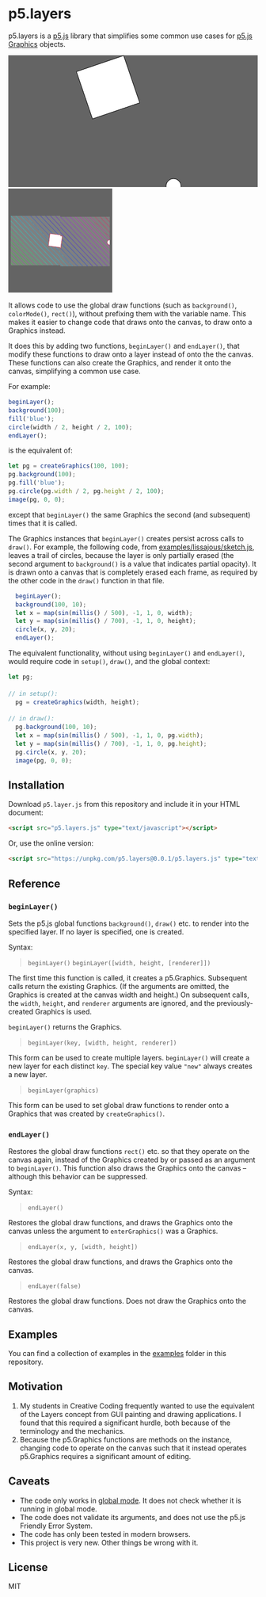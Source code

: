 # p5.layers

p5.layers is a [p5.js](https://p5js.org) library that  simplifies some common
use cases for [p5.js Graphics](https://p5js.org/reference/#/p5/createGraphics)
objects.

![trail example animation](examples/screenshots/trail.gif)
![trail example animation](examples/screenshots/slices.gif)

It allows code to use the global draw functions (such as `background()`,
`colorMode()`, `rect()`), without prefixing them with the variable name. This
makes it easier to change code that draws onto the canvas, to draw onto a
Graphics instead.

It does this by adding two functions, `beginLayer()` and `endLayer()`, that
modify these functions to draw onto a layer instead of onto the the canvas.
These functions can also create the Graphics, and render it onto the canvas,
simplifying a common use case.

For example:

```js
beginLayer();
background(100);
fill('blue');
circle(width / 2, height / 2, 100);
endLayer();
```

is the equivalent of:

```js
let pg = createGraphics(100, 100);
pg.background(100);
pg.fill('blue');
pg.circle(pg.width / 2, pg.height / 2, 100);
image(pg, 0, 0);
```

except that `beginLayer()` the same Graphics the second (and subsequent)
times that it is called.

The Graphics instances that `beginLayer()` creates persist across calls to
`draw()`. For example, the following code, from
[examples/lissajous/sketch.js](./examples/lissajous/sketch.js), leaves a trail
of circles, because the layer is only partially erased (the second argument to
`background()` is a value that indicates partial opacity). It is drawn onto a
canvas that is completely erased each frame, as required by the other code in
the `draw()` function in that file.

```js
  beginLayer();
  background(100, 10);
  let x = map(sin(millis() / 500), -1, 1, 0, width);
  let y = map(sin(millis() / 700), -1, 1, 0, height);
  circle(x, y, 20);
  endLayer();
```

The equivalent functionality, without using `beginLayer()` and `endLayer()`,
would require code in `setup()`, `draw()`, and the global context:

```js
let pg;

// in setup():
  pg = createGraphics(width, height);

// in draw():
  pg.background(100, 10);
  let x = map(sin(millis() / 500), -1, 1, 0, pg.width);
  let y = map(sin(millis() / 700), -1, 1, 0, pg.height);
  pg.circle(x, y, 20);
  image(pg, 0, 0);
```

## Installation

Download `p5.layer.js` from this repository and include it in your HTML document:

```html
<script src="p5.layers.js" type="text/javascript"></script>
```

Or, use the online version:

```html
<script src="https://unpkg.com/p5.layers@0.0.1/p5.layers.js" type="text/javascript"></script>
```

## Reference

### `beginLayer()`

Sets the p5.js global functions `background()`, `draw()` etc. to render into the
specified layer. If no layer is specified, one is created.

Syntax:

> `beginLayer()`
> `beginLayer([width, height, [renderer]])`

The first time this function is called, it creates a p5.Graphics. Subsequent
calls return the existing Graphics. (If the arguments are omitted, the Graphics
is created at the canvas width and height.) On subsequent calls, the `width`,
`height`, and `renderer` arguments are ignored, and the previously-created
Graphics is used.

`beginLayer()` returns the Graphics.

> `beginLayer(key, [width, height, renderer])`

This form can be used to create multiple layers. `beginLayer()` will create a
new layer for each distinct `key`. The special key value `"new"` always creates
a new layer.

> `beginLayer(graphics)`

This form can be used to set global draw functions to render onto a Graphics
that was created by `createGraphics()`.

### `endLayer()`

Restores the global draw functions `rect()` etc. so that they operate on the
canvas again, instead of the Graphics created by or passed as an argument to
`beginLayer()`. This function also draws the Graphics onto the canvas – although
this behavior can be suppressed.

Syntax:

> `endLayer()`

Restores the global draw functions, and draws the Graphics onto the canvas
unless the argument to `enterGraphics()` was a Graphics.

> `endLayer(x, y, [width, height])`

Restores the global draw functions, and draws the Graphics onto the canvas.

> `endLayer(false)`

Restores the global draw functions. Does not draw the Graphics onto the canvas.

## Examples

You can find a collection of examples in the [examples](./examples) folder in this repository.

## Motivation

1. My students in Creative Coding frequently wanted to use the equivalent of the
   Layers concept from GUI painting and drawing applications. I found that this
   required a significant hurdle, both because of the terminology and the
   mechanics.
2. Because the p5.Graphics functions are methods on the instance, changing code
   to operate on the canvas such that it instead operates p5.Graphics requires a
   significant amount of editing.

## Caveats

- The code only works in [global
  mode](https://github.com/processing/p5.js/wiki/Global-and-instance-mode). It
  does not check whether it is running in global mode.
- The code does not validate its arguments, and does not use the p5.js Friendly
  Error System.
- The code has only been tested in modern browsers.
- This project is very new. Other things be wrong with it.

## License

MIT
